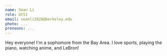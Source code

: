 ```yaml
---
name: Sean Li
role: UCS1
email: seanli2028@berkeley.edu
photo: ...
pronouns: ...
---
```

Hey everyone! I'm a sophomore from the Bay Area. I love sports, playing the piano, watching anime, and LeBron!